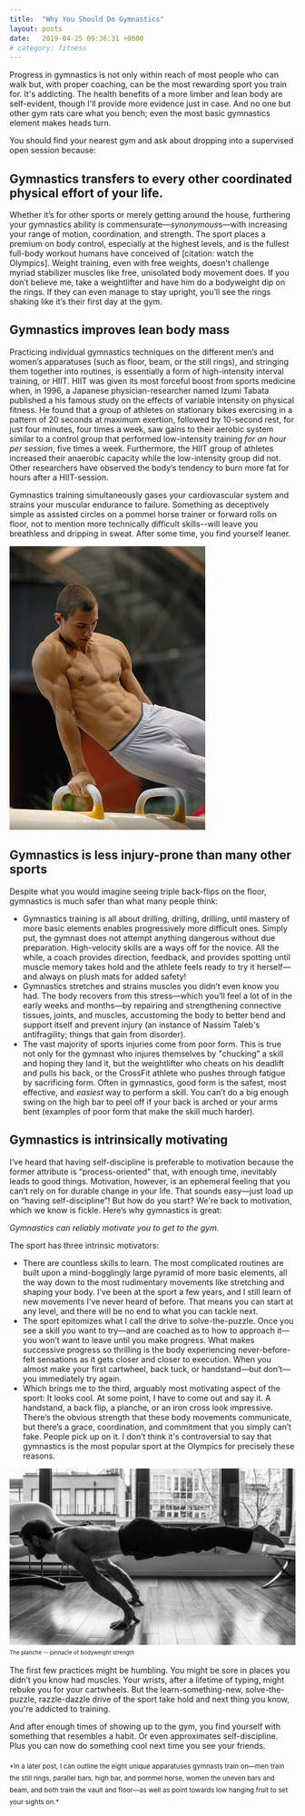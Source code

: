 ```yaml
---
title:  "Why You Should Do Gymnastics"
layout: posts
date:   2019-04-25 09:36:31 +0000
# category: fitness
---
```

Progress in gymnastics is not only within reach of most people who can walk but, with proper coaching, can be the most rewarding sport you train for. It's addicting. The health benefits of a more limber and lean body are self-evident, though I'll provide more evidence just in case. And no one but other gym rats care what you bench; even the most basic gymnastics element makes heads turn.

You should find your nearest gym and ask about dropping into a supervised open session because:
## Gymnastics transfers to every other coordinated physical effort of your life.
Whether it’s for other sports or merely getting around the house, furthering your gymnastics ability is commensurate—*synonymous*s—with increasing your range of motion, coordination, and strength. The sport places a premium on body control, especially at the highest levels, and is the fullest full-body workout humans have conceived of [citation: watch the Olympics]. Weight training, even with free weights, doesn't challenge myriad stabilizer muscles like free, unisolated body movement does. If you don’t believe me, take a weightlifter and have him do a bodyweight dip on the rings. If they can even manage to stay upright, you’ll see the rings shaking like it’s their first day at the gym. 

## Gymnastics improves lean body mass

Practicing individual gymnastics techniques on the different men’s and women’s apparatuses (such as floor, beam, or the still rings), and stringing them together into routines, is essentially a form of high-intensity interval training, or HIIT. HIIT was given its most forceful boost from sports medicine when, in 1996, a Japanese physician-researcher named Izumi Tabata published a his famous study on the effects of variable intensity on physical fitness. He found that a group of athletes on stationary bikes exercising in a pattern of 20 seconds at maximum exertion, followed by 10-second rest, for just four minutes, four times a week, saw gains to their aerobic system similar to a control group that performed low-intensity training *for an hour per session*, five times a week. Furthermore, the HIIT group of athletes increased their anaerobic capacity while the low-intensity group did not. Other researchers have observed the body’s tendency to burn more fat for hours after a HIIT-session. 

<!-- 

Old image with syntax that I'll leave for reference
<center>
<img src="/assets/images/why_you_should_do_gymnastics/circle-drill.gif" alt='"Mushroom" circle drills'>
<br>
<small>Bucket-assisted circles on a "mushroom" trainer</small>
</center>
<br>
 -->

Gymnastics training simultaneously gases your cardiovascular system and strains your muscular endurance to failure. Something as deceptively simple as assisted circles on a pommel horse trainer or forward rolls on floor, not to mention more technically difficult skills--will leave you breathless and dripping in sweat. After some time, you find yourself leaner.

![Male gymnast on pommel horse](/assets/images/why_you_should_do_gymnastics/male-gymnast-body.jpg "Male gymnast on pommel horse")


## Gymnastics is less injury-prone than many other sports

Despite what you would imagine seeing triple back-flips on the floor, gymnastics is much safer than what many people think:
- Gymnastics training is all about drilling, drilling, drilling, until mastery of more basic elements enables progressively more difficult ones. Simply put, the gymnast does not attempt anything dangerous without due preparation. High-velocity skills are a ways off for the novice. All the while, a coach provides direction, feedback, and provides spotting  until muscle memory takes hold and the athlete feels ready to try it herself—and always on plush mats for added safety!
- Gymnastics stretches and strains muscles you didn’t even know you had. The body recovers from this stress—which you’ll feel a lot of in the early weeks and months—by repairing and strengthening connective tissues, joints, and muscles, accustoming the body to better bend and support itself and prevent injury (an instance of Nassim Taleb's antifragility; things that gain from disorder).
- The vast majority of sports injuries come from poor form. This is true not only for the gymnast who injures themselves by "chucking” a skill and hoping they land it, but the weightlifter who cheats on his deadlift and pulls his back, or the CrossFit athlete who pushes through fatigue by sacrificing form. Often in gymnastics, good form is the safest, most effective, and *easiest* way to perform a skill. You can’t do a big enough swing on the high bar to peel off if your back is arched or your arms bent (examples of poor form that make the skill much harder).

## Gymnastics is intrinsically motivating

I’ve heard that having self-discipline is preferable to motivation because the former attribute is “process-oriented” that, with enough time, inevitably leads to good things. Motivation, however, is an ephemeral feeling that you can’t rely on for durable change in your life. That sounds easy—just load up on “having self-discipline”! But how do you start? We're back to motivation, which we know is fickle. Here’s why gymnastics is great:

*Gymnastics can reliably motivate you to get to the gym.*

The sport has three intrinsic motivators:
- There are countless skills to learn. The most complicated routines are built upon a mind-bogglingly large pyramid of more basic elements, all the way down to the most rudimentary movements like stretching and shaping your body. I've been at the sport a few years, and I still learn of new movements I've never heard of before. That means you can start at any level, and there will be no end to what you can tackle next.
- The sport epitomizes what I call the drive to solve-the-puzzle. Once you see a skill you want to try—and are coached as to how to approach it—you won’t want to leave until you make progress. What makes successive progress so thrilling is the body experiencing never-before-felt sensations as it gets closer and closer to execution. When you almost make your first cartwheel, back tuck, or handstand—but don’t—you immediately try again. 
- Which brings me to the third, arguably most motivating aspect of the sport: It looks cool. At some point, I have to come out and say it. A handstand, a back flip, a planche, or an iron cross look impressive. There’s the obvious strength that these body movements communicate, but there’s a grace, coordination, and commitment that you simply can’t fake. People pick up on it. I don’t think it's controversial to say that gymnastics is the most popular sport at the Olympics for precisely these reasons.

![Male gymnast on pommel horse](/assets/images/why_you_should_do_gymnastics/planche.jpg "Planche, the pinnacle of bodyweight strength")
<sup><sub>The planche -- pinnacle of bodyweight strength</sub></sup>

The first few practices might be humbling. You might be sore in places you didn’t you know had muscles. Your wrists, after a lifetime of typing, might rebuke you for your cartwheels. But the learn-something-new, solve-the-puzzle, razzle-dazzle drive of the sport take hold and next thing you know, you're addicted to training.

And after enough times of showing up to the gym, you find yourself with something that resembles a habit. Or even approximates self-discipline. Plus you can now do something cool next time you see your friends.

<sub>
*In a later post, I can outline the eight unique apparatuses gymnasts train on—men train the still rings, parallel bars, high bar, and pommel horse, women the uneven bars and beam, and both train the vault and floor—as well as point towards low hanging fruit to set your sights on.*</sub>
